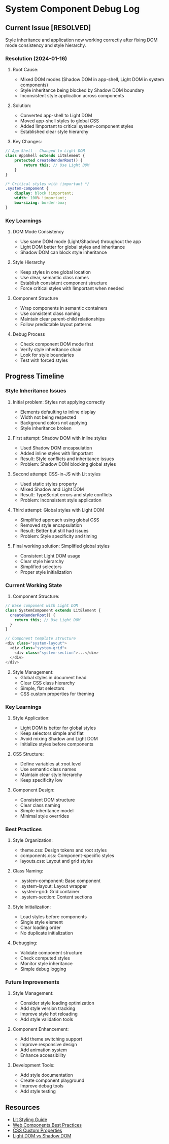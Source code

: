 # System Component Debug Log

## Current Issue [RESOLVED]
Style inheritance and application now working correctly after fixing DOM mode consistency and style hierarchy.

### Resolution (2024-01-16)
1. Root Cause:
   - Mixed DOM modes (Shadow DOM in app-shell, Light DOM in system components)
   - Style inheritance being blocked by Shadow DOM boundary
   - Inconsistent style application across components

2. Solution:
   - Converted app-shell to Light DOM
   - Moved app-shell styles to global CSS
   - Added !important to critical system-component styles
   - Established clear style hierarchy

3. Key Changes:
```typescript
// App Shell - Changed to Light DOM
class AppShell extends LitElement {
    protected createRenderRoot() {
        return this; // Use Light DOM
    }
}
```

```css
/* Critical styles with !important */
.system-component {
    display: block !important;
    width: 100% !important;
    box-sizing: border-box;
}
```

### Key Learnings
1. DOM Mode Consistency
   - Use same DOM mode (Light/Shadow) throughout the app
   - Light DOM better for global styles and inheritance
   - Shadow DOM can block style inheritance

2. Style Hierarchy
   - Keep styles in one global location
   - Use clear, semantic class names
   - Establish consistent component structure
   - Force critical styles with !important when needed

3. Component Structure
   - Wrap components in semantic containers
   - Use consistent class naming
   - Maintain clear parent-child relationships
   - Follow predictable layout patterns

4. Debug Process
   - Check component DOM mode first
   - Verify style inheritance chain
   - Look for style boundaries
   - Test with forced styles

## Progress Timeline

### Style Inheritance Issues
1. Initial problem: Styles not applying correctly
   - Elements defaulting to inline display
   - Width not being respected
   - Background colors not applying
   - Style inheritance broken

2. First attempt: Shadow DOM with inline styles
   - Used Shadow DOM encapsulation
   - Added inline styles with !important
   - Result: Style conflicts and inheritance issues
   - Problem: Shadow DOM blocking global styles

3. Second attempt: CSS-in-JS with Lit styles
   - Used static styles property
   - Mixed Shadow and Light DOM
   - Result: TypeScript errors and style conflicts
   - Problem: Inconsistent style application

4. Third attempt: Global styles with Light DOM
   - Simplified approach using global CSS
   - Removed style encapsulation
   - Result: Better but still had issues
   - Problem: Style specificity and timing

5. Final working solution: Simplified global styles
   - Consistent Light DOM usage
   - Clear style hierarchy
   - Simplified selectors
   - Proper style initialization

### Current Working State
1. Component Structure:
```typescript
// Base component with Light DOM
class SystemComponent extends LitElement {
  createRenderRoot() {
    return this; // Use Light DOM
  }
}

// Component template structure
<div class="system-layout">
  <div class="system-grid">
    <div class="system-section">...</div>
  </div>
</div>
```

2. Style Management:
   - Global styles in document head
   - Clear CSS class hierarchy
   - Simple, flat selectors
   - CSS custom properties for theming

### Key Learnings
1. Style Application:
   - Light DOM is better for global styles
   - Keep selectors simple and flat
   - Avoid mixing Shadow and Light DOM
   - Initialize styles before components

2. CSS Structure:
   - Define variables at :root level
   - Use semantic class names
   - Maintain clear style hierarchy
   - Keep specificity low

3. Component Design:
   - Consistent DOM structure
   - Clear class naming
   - Simple inheritance model
   - Minimal style overrides

### Best Practices
1. Style Organization:
   - theme.css: Design tokens and root styles
   - components.css: Component-specific styles
   - layouts.css: Layout and grid styles

2. Class Naming:
   - .system-component: Base component
   - .system-layout: Layout wrapper
   - .system-grid: Grid container
   - .system-section: Content sections

3. Style Initialization:
   - Load styles before components
   - Single style element
   - Clear loading order
   - No duplicate initialization

4. Debugging:
   - Validate component structure
   - Check computed styles
   - Monitor style inheritance
   - Simple debug logging

### Future Improvements
1. Style Management:
   - Consider style loading optimization
   - Add style version tracking
   - Improve style hot reloading
   - Add style validation tools

2. Component Enhancement:
   - Add theme switching support
   - Improve responsive design
   - Add animation system
   - Enhance accessibility

3. Development Tools:
   - Add style documentation
   - Create component playground
   - Improve debug tools
   - Add style testing

## Resources
- [Lit Styling Guide](https://lit.dev/docs/components/styles/)
- [Web Components Best Practices](https://www.webcomponents.org/community/articles/web-components-best-practices)
- [CSS Custom Properties](https://developer.mozilla.org/en-US/docs/Web/CSS/Using_CSS_custom_properties)
- [Light DOM vs Shadow DOM](https://developers.google.com/web/fundamentals/web-components/shadowdom)

